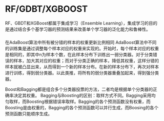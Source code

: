 # RF/GDBT/XGBOOST

RF、GBDT和XGBoost都属于集成学习（Ensemble Learning），集成学习的目的是通过结合多个基学习器的预测结果来改善单个学习器的泛化能力和鲁棒性。

### 









在AdaBoost算法中所有被分错的样本的权重更新比例相同 AdaBoost算法中不同的训练集是通过调整每个样本对应的权重来实现的。开始时，每个样本对应的权重是相同的，即其中n为样本个数，在此样本分布下训练出一弱分类器。对于分类错误的样本，加大其对应的权重；而对于分类正确的样本，降低其权重，这样分错的样本就被凸显出来，从而得到一个新的样本分布。在新的样本分布下，再次对样本进行训练，得到弱分类器。以此类推，将所有的弱分类器重叠加起来，得到强分类器。

 Boost和Bagging都是组合多个分类器投票的方法，二者均是根据单个分类器的正确率决定其权重。 Bagging与Boosting的区别：取样方式不同。Bagging采用均匀取样，而Boosting根据错误率取样。Bagging的各个预测函数没有权重，而Boosting是由权重的，Bagging的各个预测函数可以并行生成，而Boosing的各个预测函数只能顺序生成。

